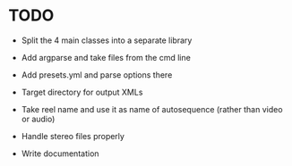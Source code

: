 # TODO
- Split the 4 main classes into a separate library
- Add argparse and take files from the cmd line
- Add presets.yml and parse options there
- Target directory for output XMLs
- Take reel name and use it as name of autosequence (rather than video or audio)

- Handle stereo files properly

- Write documentation
